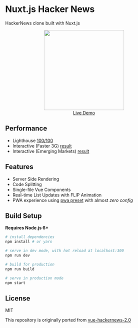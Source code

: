 # Nuxt.js Hacker News
HackerNews clone built with Nuxt.js

<p align="center">
  <a href="https://hn.nuxtjs.org" target="_blank">
    <img src="https://cloud.githubusercontent.com/assets/5158436/26785443/a70cfa48-4a17-11e7-9cda-1333932baf5c.png" width="256px">
    <br>
    Live Demo
  </a>
</p>

## Performance

- Lighthouse [100/100](https://cdn.rawgit.com/Atinux/e2f424e6794babc00d2158406b0ab37d/raw/4de834145881697ea83292b381df5f591f1ed2f5/lighthouse-result-nuxt.html)
- Interactive (Faster 3G) [result](https://www.webpagetest.org/result/170605_F3_805beee9baa2d3c0542176e79cdb148c/)
- Interactive (Emerging Markets) [result](https://www.webpagetest.org/result/170606_C7_469006cad2a2266e76b7cdcf4740ad87/)

## Features

- Server Side Rendering
- Code Splitting
- Single-file Vue Components
- Real-time List Updates with FLIP Animation
- PWA experience using [pwa preset](https://github.com/nuxt/modules/tree/master/modules/pwa) with almost _zero config_

## Build Setup

**Requires Node.js 6+**

``` bash
# install dependencies
npm install # or yarn

# serve in dev mode, with hot reload at localhost:300
npm run dev

# build for production
npm run build

# serve in production mode
npm start
```

## License

MIT

This repository is originally ported from [vue-hackernews-2.0](https://github.com/vuejs/vue-hackernews-2.0)

